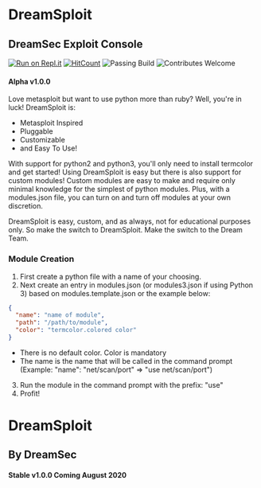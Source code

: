 # DreamSploit
## DreamSec Exploit Console

[![Run on Repl.it](https://repl.it/badge/github/Julz4455/DreamSploit)](https://repl.it/github/Julz4455/DreamSploit)
[![HitCount](http://hits.dwyl.io/julz4455/dreamsploit.svg)](http://hits.dwyl.io/julz4455/dreamsploit)
![Passing Build](https://camo.githubusercontent.com/cfcaf3a99103d61f387761e5fc445d9ba0203b01/68747470733a2f2f7472617669732d63692e6f72672f6477796c2f657374612e7376673f6272616e63683d6d6173746572)
![Contributes Welcome](https://camo.githubusercontent.com/926d8ca67df15de5bd1abac234c0603d94f66c00/68747470733a2f2f696d672e736869656c64732e696f2f62616467652f636f6e747269627574696f6e732d77656c636f6d652d627269676874677265656e2e7376673f7374796c653d666c6174)

#### Alpha v1.0.0
Love metasploit but want to use python more than ruby? Well, you're in luck!
DreamSploit is:
- Metasploit Inspired
- Pluggable
- Customizable
- and Easy To Use!

With support for python2 and python3, you'll only need to install termcolor and get started!
Using DreamSploit is easy but there is also support for custom modules!
Custom modules are easy to make and require only minimal knowledge for the simplest of python modules.
Plus, with a modules.json file, you can turn on and turn off modules at your own discretion.

DreamSploit is easy, custom, and as always, not for educational purposes only.
So make the switch to DreamSploit. Make the switch to the Dream Team.

### Module Creation

1. First create a python file with a name of your choosing.
2. Next create an entry in modules.json (or modules3.json if using Python 3) based on modules.template.json or the example below:
```json
{
  "name": "name of module",
  "path": "/path/to/module",
  "color": "termcolor.colored color"
}
```
  - There is no default color.  Color is mandatory
  - The name is the name that will be called in the command prompt (Example: "name": "net/scan/port" => "use net/scan/port")
3. Run the module in the command prompt with the prefix: "use"
4. Profit!
# DreamSploit
## By DreamSec
#### Stable v1.0.0 Coming August 2020
